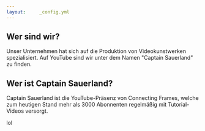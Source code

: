 ```yaml
---
layout:  	_config.yml
---
```


## Wer sind wir?

Unser Unternehmen hat sich auf die Produktion von Videokunstwerken spezialisiert. Auf YouTube sind wir unter dem Namen "Captain Sauerland" zu finden.

## Wer ist Captain Sauerland?

Captain Sauerland ist die YouTube-Präsenz von Connecting Frames, welche zum heutigen Stand mehr als 3000 Abonnenten regelmäßig mit Tutorial-Videos versorgt. 

lol
